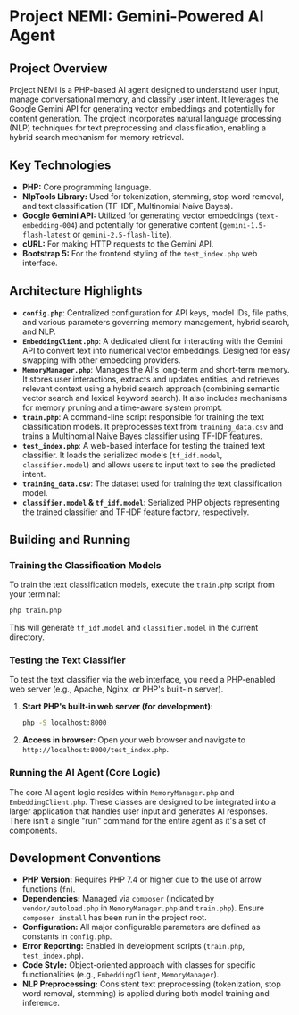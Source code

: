 # Project NEMI: Gemini-Powered AI Agent

## Project Overview

Project NEMI is a PHP-based AI agent designed to understand user input, manage conversational memory, and classify user intent. It leverages the Google Gemini API for generating vector embeddings and potentially for content generation. The project incorporates natural language processing (NLP) techniques for text preprocessing and classification, enabling a hybrid search mechanism for memory retrieval.

## Key Technologies

*   **PHP:** Core programming language.
*   **NlpTools Library:** Used for tokenization, stemming, stop word removal, and text classification (TF-IDF, Multinomial Naive Bayes).
*   **Google Gemini API:** Utilized for generating vector embeddings (`text-embedding-004`) and potentially for generative content (`gemini-1.5-flash-latest` or `gemini-2.5-flash-lite`).
*   **cURL:** For making HTTP requests to the Gemini API.
*   **Bootstrap 5:** For the frontend styling of the `test_index.php` web interface.

## Architecture Highlights

*   **`config.php`**: Centralized configuration for API keys, model IDs, file paths, and various parameters governing memory management, hybrid search, and NLP.
*   **`EmbeddingClient.php`**: A dedicated client for interacting with the Gemini API to convert text into numerical vector embeddings. Designed for easy swapping with other embedding providers.
*   **`MemoryManager.php`**: Manages the AI's long-term and short-term memory. It stores user interactions, extracts and updates entities, and retrieves relevant context using a hybrid search approach (combining semantic vector search and lexical keyword search). It also includes mechanisms for memory pruning and a time-aware system prompt.
*   **`train.php`**: A command-line script responsible for training the text classification models. It preprocesses text from `training_data.csv` and trains a Multinomial Naive Bayes classifier using TF-IDF features.
*   **`test_index.php`**: A web-based interface for testing the trained text classifier. It loads the serialized models (`tf_idf.model`, `classifier.model`) and allows users to input text to see the predicted intent.
*   **`training_data.csv`**: The dataset used for training the text classification model.
*   **`classifier.model` & `tf_idf.model`**: Serialized PHP objects representing the trained classifier and TF-IDF feature factory, respectively.

## Building and Running

### Training the Classification Models

To train the text classification models, execute the `train.php` script from your terminal:

```bash
php train.php
```

This will generate `tf_idf.model` and `classifier.model` in the current directory.

### Testing the Text Classifier

To test the text classifier via the web interface, you need a PHP-enabled web server (e.g., Apache, Nginx, or PHP's built-in server).

1.  **Start PHP's built-in web server (for development):**
    ```bash
    php -S localhost:8000
    ```
2.  **Access in browser:** Open your web browser and navigate to `http://localhost:8000/test_index.php`.

### Running the AI Agent (Core Logic)

The core AI agent logic resides within `MemoryManager.php` and `EmbeddingClient.php`. These classes are designed to be integrated into a larger application that handles user input and generates AI responses. There isn't a single "run" command for the entire agent as it's a set of components.

## Development Conventions

*   **PHP Version:** Requires PHP 7.4 or higher due to the use of arrow functions (`fn`).
*   **Dependencies:** Managed via `composer` (indicated by `vendor/autoload.php` in `MemoryManager.php` and `train.php`). Ensure `composer install` has been run in the project root.
*   **Configuration:** All major configurable parameters are defined as constants in `config.php`.
*   **Error Reporting:** Enabled in development scripts (`train.php`, `test_index.php`).
*   **Code Style:** Object-oriented approach with classes for specific functionalities (e.g., `EmbeddingClient`, `MemoryManager`).
*   **NLP Preprocessing:** Consistent text preprocessing (tokenization, stop word removal, stemming) is applied during both model training and inference.
